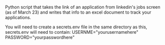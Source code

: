 Python script that takes the link of an application from linkedin's jobs screen (as of March 23) and writes that info to an excel document to track your applications.

You will need to create a secrets.env file in the same directory as this,
secrets.env will need to contain:
USERNME="yourusernamehere"
PASSWORD="yourpasswordhere"
